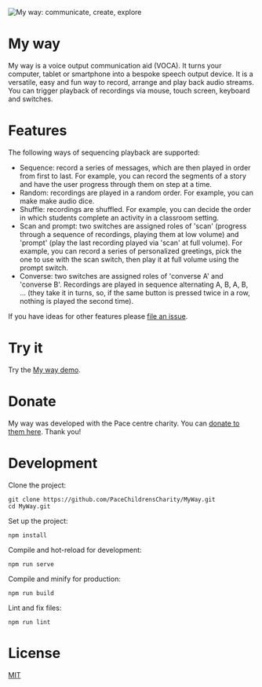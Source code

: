 ![My way: communicate, create, explore](https://pacechildrenscharity.github.io/MyWay/logo.png)

# My way

My way is a voice output communication aid (VOCA). It turns your computer, tablet or smartphone into a bespoke speech output device. It is a versatile, easy and fun way to record, arrange and play back audio streams. You can trigger playback of recordings via mouse, touch screen, keyboard and switches.

# Features

The following ways of sequencing playback are supported:

- Sequence: record a series of messages, which are then played in order from first to last. For example, you can record the segments of a story and have the user progress through them on step at a time.
- Random: recordings are played in a random order. For example, you can make make audio dice.
- Shuffle: recordings are shuffled. For example, you can decide the order in which students complete an activity in a classroom setting.
- Scan and prompt: two switches are assigned roles of 'scan' (progress through a sequence of recordings, playing them at low volume) and 'prompt' (play the last recording played via 'scan' at full volume). For example, you can record a series of personalized greetings, pick the one to use with the scan switch, then play it at full volume using the prompt switch.
- Converse: two switches are assigned roles of 'converse A' and 'converse B'. Recordings are played in sequence alternating A, B, A, B, ... (they take it in turns, so, if the same button is pressed twice in a row, nothing is played the second time).

If you have ideas for other features please [file an issue](https://github.com/PaceChildrensCharity/MyWay/issues/new).

# Try it

Try the [My way demo](https://pacechildrenscharity.github.io/MyWay).

# Donate

My way was developed with the Pace centre charity. You can [donate to them here](https://thepacecentre.org/donate). Thank you!

# Development


Clone the project:
```
git clone https://github.com/PaceChildrensCharity/MyWay.git
cd MyWay.git
```

Set up the project:

```
npm install
```

Compile and hot-reload for development:
```
npm run serve
```

Compile and minify for production:
```
npm run build
```

Lint and fix files:
```
npm run lint
```

# License

[MIT](LICENSE)

